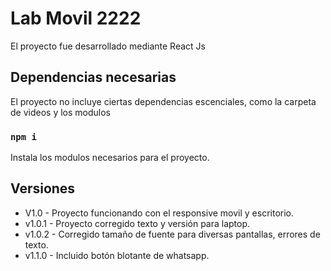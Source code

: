 # Lab Movil 2222

El proyecto fue desarrollado mediante React Js

## Dependencias necesarias

El proyecto no incluye ciertas dependencias escenciales, como la carpeta de videos y los modulos

### `npm i`

Instala los modulos necesarios para el proyecto.

## Versiones

- V1.0 - Proyecto funcionando con el responsive movil y escritorio.
- v1.0.1 - Proyecto corregido texto y versión para laptop.
- v1.0.2 - Corregido tamaño de fuente para diversas pantallas, errores de texto.
- v1.1.0 - Incluido botón blotante de whatsapp.